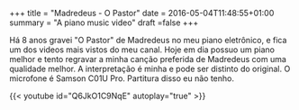 +++
title = "Madredeus - O Pastor"
date = 2016-05-04T11:48:55+01:00
summary = "A piano music video"
draft =false
+++

Há 8 anos gravei "O Pastor" de Madredeus no meu piano eletrônico, e fica um dos videos mais vistos do meu canal. Hoje em dia possuo um piano melhor e tento regravar a minha canção preferida de Madredeus com uma qualidade melhor. A interpretação é minha e pode ser distinto do original. O microfone é Samson C01U Pro. Partitura disso eu não tenho.

{{< youtube id="Q6JkO1C9NqE" autoplay="true" >}}

